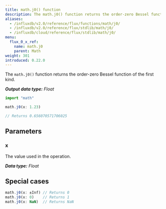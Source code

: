 ```yaml
---
title: math.j0() function
description: The math.j0() function returns the order-zero Bessel function of the first kind.
aliases:
  - /influxdb/v2.0/reference/flux/functions/math/j0/
  - /influxdb/v2.0/reference/flux/stdlib/math/j0/
  - /influxdb/cloud/reference/flux/stdlib/math/j0/
menu:
  flux_0_x_ref:
    name: math.j0
    parent: Math
weight: 301
introduced: 0.22.0
---
```


The `math.j0()` function returns the order-zero Bessel function of the first kind.

_**Output data type:** Float_

```js
import "math"

math.j0(x: 1.23)

// Returns 0.656070571706025
```

## Parameters

### x
The value used in the operation.

_**Data type:** Float_

## Special cases
```js
math.j0(x: ±Inf) // Returns 0
math.j0(x: 0)    // Returns 1
math.j0(x: NaN)  // Returns NaN
```
